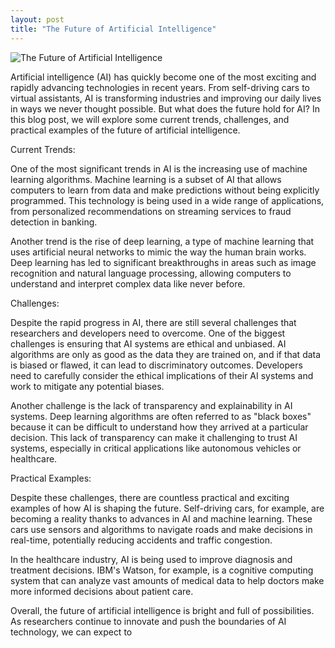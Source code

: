 ```yaml
---
layout: post
title: "The Future of Artificial Intelligence"
---
```


![The Future of Artificial Intelligence](None)

Artificial intelligence (AI) has quickly become one of the most exciting and rapidly advancing technologies in recent years. From self-driving cars to virtual assistants, AI is transforming industries and improving our daily lives in ways we never thought possible. But what does the future hold for AI? In this blog post, we will explore some current trends, challenges, and practical examples of the future of artificial intelligence.

Current Trends:

One of the most significant trends in AI is the increasing use of machine learning algorithms. Machine learning is a subset of AI that allows computers to learn from data and make predictions without being explicitly programmed. This technology is being used in a wide range of applications, from personalized recommendations on streaming services to fraud detection in banking.

Another trend is the rise of deep learning, a type of machine learning that uses artificial neural networks to mimic the way the human brain works. Deep learning has led to significant breakthroughs in areas such as image recognition and natural language processing, allowing computers to understand and interpret complex data like never before.

Challenges:

Despite the rapid progress in AI, there are still several challenges that researchers and developers need to overcome. One of the biggest challenges is ensuring that AI systems are ethical and unbiased. AI algorithms are only as good as the data they are trained on, and if that data is biased or flawed, it can lead to discriminatory outcomes. Developers need to carefully consider the ethical implications of their AI systems and work to mitigate any potential biases.

Another challenge is the lack of transparency and explainability in AI systems. Deep learning algorithms are often referred to as "black boxes" because it can be difficult to understand how they arrived at a particular decision. This lack of transparency can make it challenging to trust AI systems, especially in critical applications like autonomous vehicles or healthcare.

Practical Examples:

Despite these challenges, there are countless practical and exciting examples of how AI is shaping the future. Self-driving cars, for example, are becoming a reality thanks to advances in AI and machine learning. These cars use sensors and algorithms to navigate roads and make decisions in real-time, potentially reducing accidents and traffic congestion.

In the healthcare industry, AI is being used to improve diagnosis and treatment decisions. IBM's Watson, for example, is a cognitive computing system that can analyze vast amounts of medical data to help doctors make more informed decisions about patient care.

Overall, the future of artificial intelligence is bright and full of possibilities. As researchers continue to innovate and push the boundaries of AI technology, we can expect to